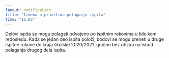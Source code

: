 ```yaml
---
layout: notification
title: "Izmena u pravilima polaganja ispita"
time: "12:05"
---
```


Delovi ispita se mogu polagati odvojeno po ispitnim rokovima u bilo kom redosledu. Kada se jedan deo ispita položi, bodovi se mogu preneti u druge ispitne rokove do kraja školske 2020/2021. godine bez obzira na ishod polaganja drugog dela ispita.